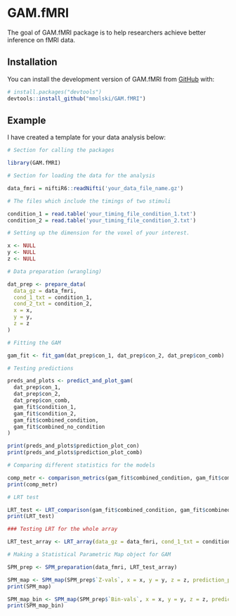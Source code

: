 
# GAM.fMRI

<!-- badges: start -->
<!-- badges: end -->

The goal of GAM.fMRI package is to help researchers achieve better inference on fMRI data.

## Installation

You can install the development version of GAM.fMRI from [GitHub](https://github.com/mmolski/GAM.fMRI) with:

``` r
# install.packages("devtools")
devtools::install_github("mmolski/GAM.fMRI")
```

## Example

I have created a template for your data analysis below:

``` r
# Section for calling the packages

library(GAM.fMRI)

# Section for loading the data for the analysis

data_fmri = niftiR6::readNifti('your_data_file_name.gz')

# The files which include the timings of two stimuli 

condition_1 = read.table('your_timing_file_condition_1.txt')
condition_2 = read.table('your_timing_file_condition_2.txt')

# Setting up the dimension for the voxel of your interest.

x <- NULL
y <- NULL
z <- NULL

# Data preparation (wrangling)

dat_prep <- prepare_data(
  data_gz = data_fmri,
  cond_1_txt = condition_1,
  cond_2_txt = condition_2,
  x = x,
  y = y,
  z = z
)

# Fitting the GAM

gam_fit <- fit_gam(dat_prep$con_1, dat_prep$con_2, dat_prep$con_comb)

# Testing predictions

preds_and_plots <- predict_and_plot_gam(
  dat_prep$con_1,
  dat_prep$con_2,
  dat_prep$con_comb,
  gam_fit$condition_1,
  gam_fit$condition_2,
  gam_fit$combined_condition,
  gam_fit$combined_no_condition
)

print(preds_and_plots$prediction_plot_con)
print(preds_and_plots$prediction_plot_comb)

# Comparing different statistics for the models

comp_metr <- comparison_metrics(gam_fit$combined_condition, gam_fit$combined_no_condition)
print(comp_metr)

# LRT test

LRT_test <- LRT_comparison(gam_fit$combined_condition, gam_fit$combined_no_condition)
print(LRT_test)

### Testing LRT for the whole array

LRT_test_array <- LRT_array(data_gz = data_fmri, cond_1_txt = condition_1, cond_2_txt = condition_2)

# Making a Statistical Parametric Map object for GAM

SPM_prep <- SPM_preparation(data_fmri, LRT_test_array)

SPM_map <- SPM_map(SPM_prep$`Z-vals`, x = x, y = y, z = z, prediction_plot_con = preds_and_plots$prediction_plot_con)
print(SPM_map)

SPM_map_bin <- SPM_map(SPM_prep$`Bin-vals`, x = x, y = y, z = z, prediction_plot_con = preds_and_plots$prediction_plot_con, not_show_legend = "none")
print(SPM_map_bin)
```

